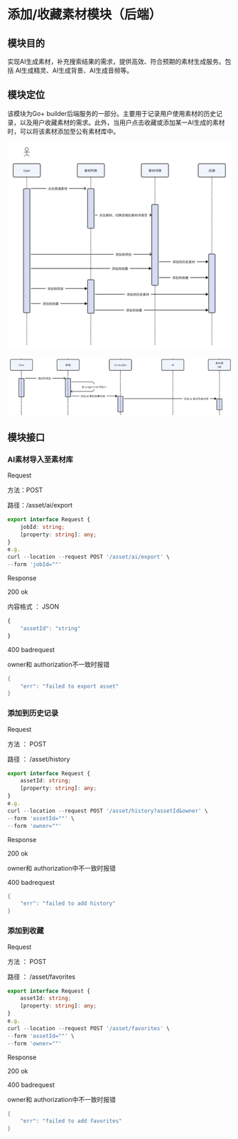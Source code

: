 # 添加/收藏素材模块（后端）

## 模块目的

实现AI生成素材，补充搜索结果的需求，提供高效、符合预期的素材生成服务。包括 AI生成精灵、AI生成背景、AI生成音频等。

## 模块定位

该模块为Go+ builder后端服务的一部分。主要用于记录用户使用素材的历史记录，以及用户收藏素材的需求。此外，当用户点击收藏或添加某一AI生成的素材时，可以将该素材添加至公有素材库中。


![img](https://raw.githubusercontent.com/abandon888/photoImg/main/test/(null)-20240725144730961.png)

![img](https://raw.githubusercontent.com/abandon888/photoImg/main/test/(null)-20240725144730919.png)

## 模块接口

### AI素材导入至素材库

Request 

方法：POST

路径：/asset/ai/export

```TypeScript
export interface Request {
    jobId: string;
    [property: string]: any;
}
e.g.
curl --location --request POST '/asset/ai/export' \
--form 'jobId=""'
```

Response

200 ok

内容格式 ： JSON

```TypeScript
{
    "assetId": "string"
}
```

400 badrequest

owner和 authorization不一致时报错

```Go
{
    "err": "failed to export asset"
}
```

### 添加到历史记录

Request

方法 ： POST

路径 ： /asset/history

```TypeScript
export interface Request {
    assetId: string;
    [property: string]: any;
}
e.g.
curl --location --request POST '/asset/history?assetId&owner' \
--form 'assetId=""' \
--form 'owner=""'
```

Response

200 ok

owner和 authorization中不一致时报错

400 badrequest

```Go
{
    "err": "failed to add history"
}
```

### 添加到收藏

Request

方法 ： POST

路径 ： /asset/favorites

```TypeScript
export interface Request {
    assetId: string;
    [property: string]: any;
}
e.g.
curl --location --request POST '/asset/favorites' \
--form 'assetId=""' \
--form 'owner=""'
```

Response

200 ok

400 badrequest

owner和 authorization中不一致时报错

```Go
{
    "err": "failed to add favorites"
}
```